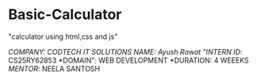 # Basic-Calculator
"calculator using html,css and js"

*COMPANY: CODTECH IT SOLUTIONS
*NAME*: Ayush Rawat
"INTERN ID*: CS25RY62853
*DOMAIN": WEB DEVELOPMENT
*DURATION: 4 WEEEKS
*MENTOR*: NEELA SANTOSH
